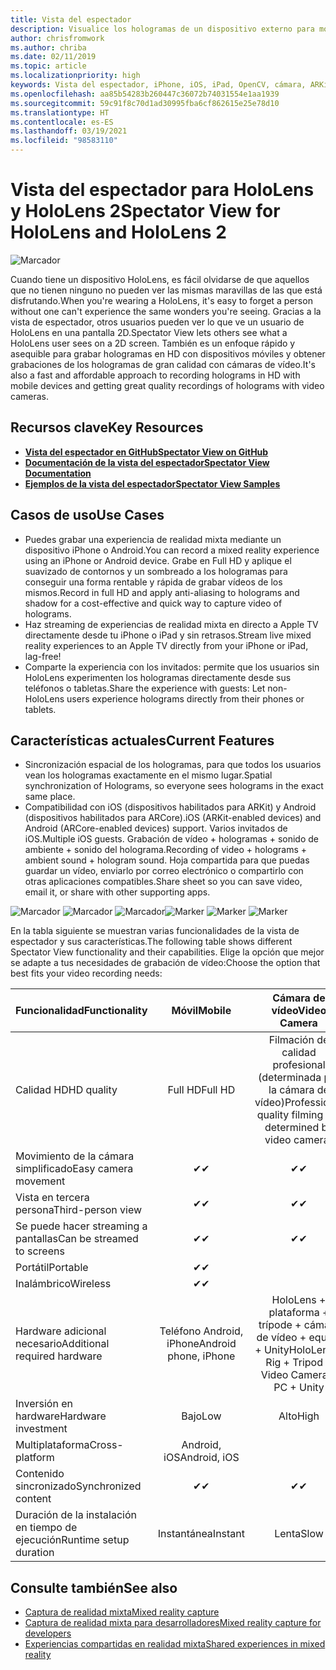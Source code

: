 ```yaml
---
title: Vista del espectador
description: Visualice los hologramas de un dispositivo externo para mostrar o grabar una experiencia de realidad mixta en una pantalla externa.
author: chrisfromwork
ms.author: chriba
ms.date: 02/11/2019
ms.topic: article
ms.localizationpriority: high
keywords: Vista del espectador, iPhone, iOS, iPad, OpenCV, cámara, ARKit, HoloLens, realidad mixta, MixedRealityToolkit, demo, grabar
ms.openlocfilehash: aa85b54283b260447c36072b74031554e1aa1939
ms.sourcegitcommit: 59c91f8c70d1ad30995fba6cf862615e25e78d10
ms.translationtype: HT
ms.contentlocale: es-ES
ms.lasthandoff: 03/19/2021
ms.locfileid: "98583110"
---
```

# <a name="spectator-view-for-hololens-and-hololens-2"></a><span data-ttu-id="6e340-104">Vista del espectador para HoloLens y HoloLens 2</span><span class="sxs-lookup"><span data-stu-id="6e340-104">Spectator View for HoloLens and HoloLens 2</span></span>

![Marcador](images/SpecViewPhoneHero.jpg)

<span data-ttu-id="6e340-106">Cuando tiene un dispositivo HoloLens, es fácil olvidarse de que aquellos que no tienen ninguno no pueden ver las mismas maravillas de las que está disfrutando.</span><span class="sxs-lookup"><span data-stu-id="6e340-106">When you're wearing a HoloLens, it's easy to forget a person without one can't experience the same wonders you're seeing.</span></span> <span data-ttu-id="6e340-107">Gracias a la vista de espectador, otros usuarios pueden ver lo que ve un usuario de HoloLens en una pantalla 2D.</span><span class="sxs-lookup"><span data-stu-id="6e340-107">Spectator View lets others see what a HoloLens user sees on a 2D screen.</span></span> <span data-ttu-id="6e340-108">También es un enfoque rápido y asequible para grabar hologramas en HD con dispositivos móviles y obtener grabaciones de los hologramas de gran calidad con cámaras de vídeo.</span><span class="sxs-lookup"><span data-stu-id="6e340-108">It's also a fast and affordable approach to recording holograms in HD with mobile devices and getting great quality recordings of holograms with video cameras.</span></span>

## <a name="key-resources"></a><span data-ttu-id="6e340-109">Recursos clave</span><span class="sxs-lookup"><span data-stu-id="6e340-109">Key Resources</span></span>

* [<span data-ttu-id="6e340-110">**Vista del espectador en GitHub**</span><span class="sxs-lookup"><span data-stu-id="6e340-110">**Spectator View on GitHub**</span></span>](https://github.com/microsoft/MixedReality-SpectatorView)
* [<span data-ttu-id="6e340-111">**Documentación de la vista del espectador**</span><span class="sxs-lookup"><span data-stu-id="6e340-111">**Spectator View Documentation**</span></span>](https://microsoft.github.io/MixedReality-SpectatorView/README.html)
* [<span data-ttu-id="6e340-112">**Ejemplos de la vista del espectador**</span><span class="sxs-lookup"><span data-stu-id="6e340-112">**Spectator View Samples**</span></span>](https://github.com/microsoft/MixedReality-SpectatorView/tree/master/samples)

## <a name="use-cases"></a><span data-ttu-id="6e340-113">Casos de uso</span><span class="sxs-lookup"><span data-stu-id="6e340-113">Use Cases</span></span>

* <span data-ttu-id="6e340-114">Puedes grabar una experiencia de realidad mixta mediante un dispositivo iPhone o Android.</span><span class="sxs-lookup"><span data-stu-id="6e340-114">You can record a mixed reality experience using an iPhone or Android device.</span></span> <span data-ttu-id="6e340-115">Grabe en Full HD y aplique el suavizado de contornos y un sombreado a los hologramas para conseguir una forma rentable y rápida de grabar vídeos de los mismos.</span><span class="sxs-lookup"><span data-stu-id="6e340-115">Record in full HD and apply anti-aliasing to holograms and shadow for a cost-effective and quick way to capture video of holograms.</span></span>
* <span data-ttu-id="6e340-116">Haz streaming de experiencias de realidad mixta en directo a Apple TV directamente desde tu iPhone o iPad y sin retrasos.</span><span class="sxs-lookup"><span data-stu-id="6e340-116">Stream live mixed reality experiences to an Apple TV directly from your iPhone or iPad, lag-free!</span></span>
* <span data-ttu-id="6e340-117">Comparte la experiencia con los invitados: permite que los usuarios sin HoloLens experimenten los hologramas directamente desde sus teléfonos o tabletas.</span><span class="sxs-lookup"><span data-stu-id="6e340-117">Share the experience with guests: Let non-HoloLens users experience holograms directly from their phones or tablets.</span></span>

## <a name="current-features"></a><span data-ttu-id="6e340-118">Características actuales</span><span class="sxs-lookup"><span data-stu-id="6e340-118">Current Features</span></span>

* <span data-ttu-id="6e340-119">Sincronización espacial de los hologramas, para que todos los usuarios vean los hologramas exactamente en el mismo lugar.</span><span class="sxs-lookup"><span data-stu-id="6e340-119">Spatial synchronization of Holograms, so everyone sees holograms in the exact same place.</span></span>
* <span data-ttu-id="6e340-120">Compatibilidad con iOS (dispositivos habilitados para ARKit) y Android (dispositivos habilitados para ARCore).</span><span class="sxs-lookup"><span data-stu-id="6e340-120">iOS (ARKit-enabled devices) and Android (ARCore-enabled devices) support.</span></span>
<span data-ttu-id="6e340-121">Varios invitados de iOS.</span><span class="sxs-lookup"><span data-stu-id="6e340-121">Multiple iOS guests.</span></span>
<span data-ttu-id="6e340-122">Grabación de vídeo + hologramas + sonido de ambiente + sonido del holograma.</span><span class="sxs-lookup"><span data-stu-id="6e340-122">Recording of video + holograms + ambient sound + hologram sound.</span></span>
<span data-ttu-id="6e340-123">Hoja compartida para que puedas guardar un vídeo, enviarlo por correo electrónico o compartirlo con otras aplicaciones compatibles.</span><span class="sxs-lookup"><span data-stu-id="6e340-123">Share sheet so you can save video, email it, or share with other supporting apps.</span></span>

<span data-ttu-id="6e340-124">![Marcador](images/SpecViewPhoneDemo.jpg)
![Marcador](images/hololensspectatorview-500px.jpg) ![Marcador](images/spectatorview-300px.png)</span><span class="sxs-lookup"><span data-stu-id="6e340-124">![Marker](images/SpecViewPhoneDemo.jpg)
![Marker](images/hololensspectatorview-500px.jpg) ![Marker](images/spectatorview-300px.png)</span></span>

<span data-ttu-id="6e340-125">En la tabla siguiente se muestran varias funcionalidades de la vista de espectador y sus características.</span><span class="sxs-lookup"><span data-stu-id="6e340-125">The following table shows different Spectator View functionality and their capabilities.</span></span> <span data-ttu-id="6e340-126">Elige la opción que mejor se adapte a tus necesidades de grabación de vídeo:</span><span class="sxs-lookup"><span data-stu-id="6e340-126">Choose the option that best fits your video recording needs:</span></span>

|      <span data-ttu-id="6e340-127">Funcionalidad</span><span class="sxs-lookup"><span data-stu-id="6e340-127">Functionality</span></span>                                | <span data-ttu-id="6e340-128">Móvil</span><span class="sxs-lookup"><span data-stu-id="6e340-128">Mobile</span></span>                  |                    <span data-ttu-id="6e340-129">Cámara de vídeo</span><span class="sxs-lookup"><span data-stu-id="6e340-129">Video Camera</span></span>              |
|--------------------------------------|:-----------------------:|:-------------------------------------------:|
| <span data-ttu-id="6e340-130">Calidad HD</span><span class="sxs-lookup"><span data-stu-id="6e340-130">HD quality</span></span>                           |         <span data-ttu-id="6e340-131">Full HD</span><span class="sxs-lookup"><span data-stu-id="6e340-131">Full HD</span></span>         |        <span data-ttu-id="6e340-132">Filmación de calidad profesional (determinada por la cámara de vídeo)</span><span class="sxs-lookup"><span data-stu-id="6e340-132">Professional quality filming (as determined by video camera)</span></span>      |
| <span data-ttu-id="6e340-133">Movimiento de la cámara simplificado</span><span class="sxs-lookup"><span data-stu-id="6e340-133">Easy camera movement</span></span>                 |            <span data-ttu-id="6e340-134">✔</span><span class="sxs-lookup"><span data-stu-id="6e340-134">✔</span></span>            |                      <span data-ttu-id="6e340-135">✔</span><span class="sxs-lookup"><span data-stu-id="6e340-135">✔</span></span>                      |
| <span data-ttu-id="6e340-136">Vista en tercera persona</span><span class="sxs-lookup"><span data-stu-id="6e340-136">Third-person view</span></span>                    |            <span data-ttu-id="6e340-137">✔</span><span class="sxs-lookup"><span data-stu-id="6e340-137">✔</span></span>            |                      <span data-ttu-id="6e340-138">✔</span><span class="sxs-lookup"><span data-stu-id="6e340-138">✔</span></span>                      |
| <span data-ttu-id="6e340-139">Se puede hacer streaming a pantallas</span><span class="sxs-lookup"><span data-stu-id="6e340-139">Can be streamed to screens</span></span>           |            <span data-ttu-id="6e340-140">✔</span><span class="sxs-lookup"><span data-stu-id="6e340-140">✔</span></span>            |                      <span data-ttu-id="6e340-141">✔</span><span class="sxs-lookup"><span data-stu-id="6e340-141">✔</span></span>                      |
| <span data-ttu-id="6e340-142">Portátil</span><span class="sxs-lookup"><span data-stu-id="6e340-142">Portable</span></span>                             |            <span data-ttu-id="6e340-143">✔</span><span class="sxs-lookup"><span data-stu-id="6e340-143">✔</span></span>            |                                             |
| <span data-ttu-id="6e340-144">Inalámbrico</span><span class="sxs-lookup"><span data-stu-id="6e340-144">Wireless</span></span>                             |            <span data-ttu-id="6e340-145">✔</span><span class="sxs-lookup"><span data-stu-id="6e340-145">✔</span></span>            |                                             |
| <span data-ttu-id="6e340-146">Hardware adicional necesario</span><span class="sxs-lookup"><span data-stu-id="6e340-146">Additional required hardware</span></span>         |     <span data-ttu-id="6e340-147">Teléfono Android, iPhone</span><span class="sxs-lookup"><span data-stu-id="6e340-147">Android phone, iPhone</span></span>    | <span data-ttu-id="6e340-148">HoloLens + plataforma + trípode + cámara de vídeo + equipo + Unity</span><span class="sxs-lookup"><span data-stu-id="6e340-148">HoloLens + Rig + Tripod + Video Camera + PC + Unity</span></span> |
| <span data-ttu-id="6e340-149">Inversión en hardware</span><span class="sxs-lookup"><span data-stu-id="6e340-149">Hardware investment</span></span>                  |           <span data-ttu-id="6e340-150">Bajo</span><span class="sxs-lookup"><span data-stu-id="6e340-150">Low</span></span>            |                     <span data-ttu-id="6e340-151">Alto</span><span class="sxs-lookup"><span data-stu-id="6e340-151">High</span></span>                    |
| <span data-ttu-id="6e340-152">Multiplataforma</span><span class="sxs-lookup"><span data-stu-id="6e340-152">Cross-platform</span></span>                       |           <span data-ttu-id="6e340-153">Android, iOS</span><span class="sxs-lookup"><span data-stu-id="6e340-153">Android, iOS</span></span>   |                                             |
| <span data-ttu-id="6e340-154">Contenido sincronizado</span><span class="sxs-lookup"><span data-stu-id="6e340-154">Synchronized content</span></span>                 |            <span data-ttu-id="6e340-155">✔</span><span class="sxs-lookup"><span data-stu-id="6e340-155">✔</span></span>            |                      <span data-ttu-id="6e340-156">✔</span><span class="sxs-lookup"><span data-stu-id="6e340-156">✔</span></span>                      |
| <span data-ttu-id="6e340-157">Duración de la instalación en tiempo de ejecución</span><span class="sxs-lookup"><span data-stu-id="6e340-157">Runtime setup duration</span></span>               |         <span data-ttu-id="6e340-158">Instantánea</span><span class="sxs-lookup"><span data-stu-id="6e340-158">Instant</span></span>          |                     <span data-ttu-id="6e340-159">Lenta</span><span class="sxs-lookup"><span data-stu-id="6e340-159">Slow</span></span>                    |
## <a name="see-also"></a><span data-ttu-id="6e340-160">Consulte también</span><span class="sxs-lookup"><span data-stu-id="6e340-160">See also</span></span>

* [<span data-ttu-id="6e340-161">Captura de realidad mixta</span><span class="sxs-lookup"><span data-stu-id="6e340-161">Mixed reality capture</span></span>](/hololens/holographic-photos-and-videos) 
* [<span data-ttu-id="6e340-162">Captura de realidad mixta para desarrolladores</span><span class="sxs-lookup"><span data-stu-id="6e340-162">Mixed reality capture for developers</span></span>](mixed-reality-capture-for-developers.md)
* [<span data-ttu-id="6e340-163">Experiencias compartidas en realidad mixta</span><span class="sxs-lookup"><span data-stu-id="6e340-163">Shared experiences in mixed reality</span></span>](shared-experiences-in-mixed-reality.md)